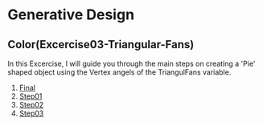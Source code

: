 # Generative Design

## Color(Excercise03-Triangular-Fans)

In this Excercise, I will guide you through the main steps on creating a 'Pie' shaped object
using the Vertex angels of the TriangulFans variable.

1. [Final](Step(Final))
2. [Step01](Step01)
3. [Step02](Step02)
4. [Step03](Step03)
